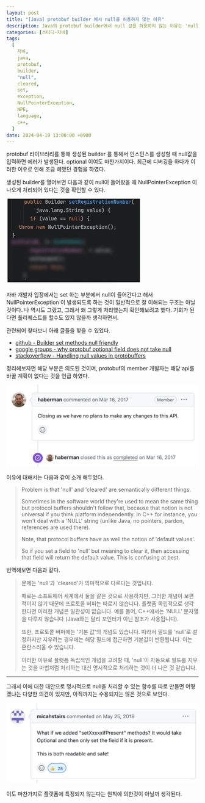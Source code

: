 ```yaml
---
layout: post
title: "[Java] protobuf builder 에서 null을 허용하지 않는 이유"
description: Java의 protobuf builder에서 null 값을 허용하지 않는 이유는 'null'과 'cleared'가 의미적으로 다르기 때문이며, 이는 플랫폼 독립적인 개념을 고려한 결과입니다. null을 설정하면 NullPointerException이 발생하고, 이는 혼란을 초래할 수 있습니다. 프로토콜 버퍼는 기본값 개념을 가지고 있어 null을 설정하면 해당 필드에 접근 시 기본값이 반환됩니다. 이에 대한 대안으로 명시적으로 null을 처리하는 함수 제안이 있지만, 현재까지 수용되지 않고 있습니다.
categories: [스터디-자바]
tags:
  [
    자바,
    java,
    protobuf,
    builder,
    "null",
    cleared,
    set,
    exception,
    NullPointerException,
    NPE,
    language,
    c++,
  ]
date: 2024-04-19 13:00:00 +0900
---
```


protobuf 라이브러리를 통해 생성된 builder 를 통해서 인스턴스를 생성할 때 null값을 입력하면 에러가 발생된다.
optional 이여도 마찬가지이다. 최근에 디버깅을 하다가 이러한 이유로 인해 조금 헤맸던 경험을 하였다.

생성된 builder를 열어보면 다음과 같이 null이 들어왔을 때 NullPointerException 이 나오게 처리되어 있다는 것을 확인할 수 있다.

![builder set example](/assets/images/2024-04-19-java-why-protobuf-builder-not-allow-null/builder-set-example.png)

자바 개발자 입장에서는 set 하는 부분에서 null이 들어간다고 해서 NullPointerException 이 발생되도록 하는 것이 일반적으로 잘 이해되는 구조는 아닐 것이다.
나 역시도 그랬고, 그래서 왜 그렇게 처리했는지 확인해보려고 했다. 기회가 된다면 풀리퀘스트를 할수도 있지 않을까 생각하면서.

관련되어 찾다보니 아래 글들을 찾을 수 있었다.

- [github - Builder set methods null friendly](https://github.com/protocolbuffers/protobuf/issues/1451)
- [google groups - why protobuf optional field does not take null](https://groups.google.com/g/protobuf/c/KcLoxlJGVMY/m/KiBtdlZHPnMJ)
- [stackoverflow - Handling null values in protobuffers](https://stackoverflow.com/questions/21227924/handling-null-values-in-protobuffers)

정리해보자면 해당 부분은 의도된 것이며, protobuf의 member 개발자는 해당 api를 바꿀 계획이 없다는 것을 언급 하였다.

![comment of member](/assets/images/2024-04-19-java-why-protobuf-builder-not-allow-null/comment-of-member.png)

이유에 대해서는 다음과 같이 소개 해두었다.

> Problem is that 'null' and 'cleared' are semantically different things.
>
> Sometimes in the software world they're used to mean the same thing but protocol buffers shouldn't follow that, because that notion is not universal if you think platform independently. In C++ for instance, you won't deal with a 'NULL' string (unlike Java, no pointers, pardon, references are used there).
>
> Note, that protocol buffers have as well the notion of 'default values'.
>
> So if you set a field to 'null' but meaning to clear it, then accessing that field will return the default value.
> This is confusing at best.

번역해보면 다음과 같다.

> 문제는 'null'과 'cleared'가 의미적으로 다르다는 것입니다.
>
> 때로는 소프트웨어 세계에서 둘을 같은 것으로 사용하지만, 그러한 개념이 보편적이지 않기 때문에 프로토콜 버퍼는 따르지 않습니다. 플랫폼 독립적으로 생각한다면 이러한 개념은 일관성이 없습니다. 예를 들어, C++에서는 'NULL' 문자열을 다루지 않습니다 (Java와는 달리 포인터가 아닌 참조가 사용됩니다).
>
> 또한, 프로토콜 버퍼에는 '기본 값'의 개념도 있습니다. 따라서 필드를 'null'로 설정하지만 지우려는 경우에는 해당 필드에 접근하면 기본값이 반환됩니다. 이는 혼란스러울 수 있습니다.
>
> 이러한 이유로 플랫폼 독립적인 개념을 고려할 때, 'null'이 자동으로 필드를 지우는 것을 마법처럼 처리하는 대신 명시적으로 처리하는 것이 더 나은 것 같습니다.

---

그래서 이에 대한 대안으로 명시적으로 null을 처리할 수 있는 함수를 따로 만들면 어떻겠냐는 다양한 의견이 있지만, 아직까지는 수용되지는 않은 것으로 보인다.

![one of the comments for improvement](/assets/images/2024-04-19-java-why-protobuf-builder-not-allow-null/comment-for-improvement.png)

이도 마찬가지로 플랫폼에 특정되지 않는다는 원칙에 의한것이 아닐까 생각된다.
